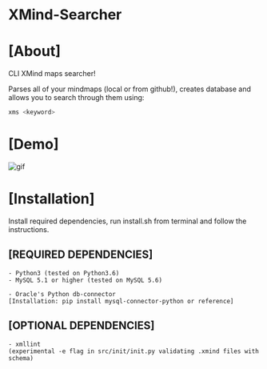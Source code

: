 XMind-Searcher
=============

# [About]

CLI XMind maps searcher!

Parses all of your mindmaps (local or from github!), creates database and allows
you to search through them using:

```bash
xms <keyword>
```

# [Demo]

![gif](https://github.com/vyzyv/xmind_searcher/raw/master/xms.gif)

# [Installation]

Install required dependencies, run install.sh from terminal and follow the
instructions.

## [REQUIRED DEPENDENCIES]

	- Python3 (tested on Python3.6)
	- MySQL 5.1 or higher (tested on MySQL 5.6)

	- Oracle's Python db-connector
	[Installation: pip install mysql-connector-python or reference]

## [OPTIONAL DEPENDENCIES]

	- xmllint
	(experimental -e flag in src/init/init.py validating .xmind files with schema)
